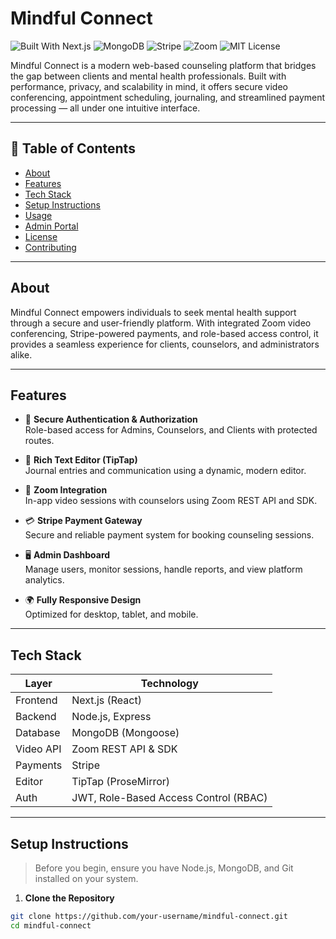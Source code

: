 # Mindful Connect

![Built With Next.js](https://img.shields.io/badge/Built%20with-Next.js-000?logo=next.js&logoColor=white)
![MongoDB](https://img.shields.io/badge/Database-MongoDB-4EA94B?logo=mongodb&logoColor=white)
![Stripe](https://img.shields.io/badge/Payments-Stripe-635BFF?logo=stripe&logoColor=white)
![Zoom](https://img.shields.io/badge/Video-Zoom-2D8CFF?logo=zoom&logoColor=white)
![MIT License](https://img.shields.io/badge/License-MIT-yellow.svg)

Mindful Connect is a modern web-based counseling platform that bridges the gap between clients and mental health professionals. Built with performance, privacy, and scalability in mind, it offers secure video conferencing, appointment scheduling, journaling, and streamlined payment processing — all under one intuitive interface.

---

## 📌 Table of Contents

- [About](#about)
- [Features](#features)
- [Tech Stack](#tech-stack)
- [Setup Instructions](#setup-instructions)
- [Usage](#usage)
- [Admin Portal](#admin-portal)
- [License](#license)
- [Contributing](#contributing)

---

## About

Mindful Connect empowers individuals to seek mental health support through a secure and user-friendly platform. With integrated Zoom video conferencing, Stripe-powered payments, and role-based access control, it provides a seamless experience for clients, counselors, and administrators alike.

---

## Features

- 🔐 **Secure Authentication & Authorization**  
  Role-based access for Admins, Counselors, and Clients with protected routes.

- 💬 **Rich Text Editor (TipTap)**  
  Journal entries and communication using a dynamic, modern editor.

- 🎥 **Zoom Integration**  
  In-app video sessions with counselors using Zoom REST API and SDK.

- 💳 **Stripe Payment Gateway**  
  Secure and reliable payment system for booking counseling sessions.

- 🖥️ **Admin Dashboard**  
  Manage users, monitor sessions, handle reports, and view platform analytics.

- 🌍 **Fully Responsive Design**  
  Optimized for desktop, tablet, and mobile.

---

## Tech Stack

| Layer       | Technology        |
|-------------|-------------------|
| Frontend    | Next.js (React)   |
| Backend     | Node.js, Express  |
| Database    | MongoDB (Mongoose)|
| Video API   | Zoom REST API & SDK |
| Payments    | Stripe            |
| Editor      | TipTap (ProseMirror) |
| Auth        | JWT, Role-Based Access Control (RBAC) |

---

## Setup Instructions

> Before you begin, ensure you have Node.js, MongoDB, and Git installed on your system.

1. **Clone the Repository**

```bash
git clone https://github.com/your-username/mindful-connect.git
cd mindful-connect
